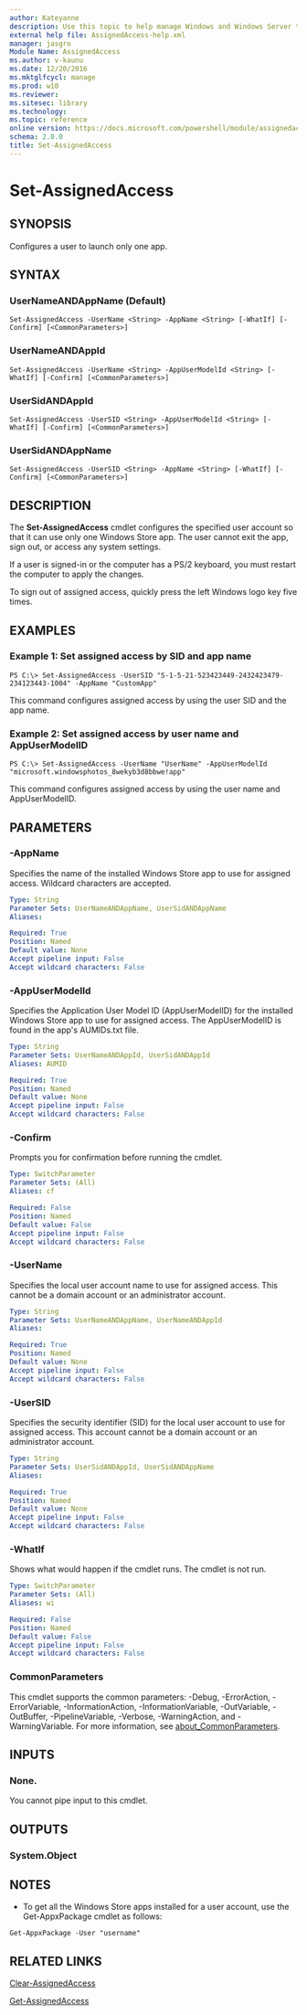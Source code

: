 ```yaml
---
author: Kateyanne
description: Use this topic to help manage Windows and Windows Server technologies with Windows PowerShell.
external help file: AssignedAccess-help.xml
manager: jasgro
Module Name: AssignedAccess
ms.author: v-kaunu
ms.date: 12/20/2016
ms.mktglfcycl: manage
ms.prod: w10
ms.reviewer: 
ms.sitesec: library
ms.technology: 
ms.topic: reference
online version: https://docs.microsoft.com/powershell/module/assignedaccess/set-assignedaccess?view=windowsserver2022-ps&wt.mc_id=ps-gethelp
schema: 2.0.0
title: Set-AssignedAccess
---
```


# Set-AssignedAccess

## SYNOPSIS
Configures a user to launch only one app.

## SYNTAX

### UserNameANDAppName (Default)
```
Set-AssignedAccess -UserName <String> -AppName <String> [-WhatIf] [-Confirm] [<CommonParameters>]
```

### UserNameANDAppId
```
Set-AssignedAccess -UserName <String> -AppUserModelId <String> [-WhatIf] [-Confirm] [<CommonParameters>]
```

### UserSidANDAppId
```
Set-AssignedAccess -UserSID <String> -AppUserModelId <String> [-WhatIf] [-Confirm] [<CommonParameters>]
```

### UserSidANDAppName
```
Set-AssignedAccess -UserSID <String> -AppName <String> [-WhatIf] [-Confirm] [<CommonParameters>]
```

## DESCRIPTION
The **Set-AssignedAccess** cmdlet configures the specified user account so that it can use only one Windows Store app.
The user cannot exit the app, sign out, or access any system settings.

If a user is signed-in or the computer has a PS/2 keyboard, you must restart the computer to apply the changes.

To sign out of assigned access, quickly press the left Windows logo key five times.

## EXAMPLES

### Example 1: Set assigned access by SID and app name
```
PS C:\> Set-AssignedAccess -UserSID "S-1-5-21-523423449-2432423479-234123443-1004" -AppName "CustomApp"
```

This command configures assigned access by using the user SID and the app name.

### Example 2: Set assigned access by user name and AppUserModelID
```
PS C:\> Set-AssignedAccess -UserName "UserName" -AppUserModelId "microsoft.windowsphotos_8wekyb3d8bbwe!app"
```

This command configures assigned access by using the user name and AppUserModelID.

## PARAMETERS

### -AppName
Specifies the name of the installed Windows Store app to use for assigned access.
Wildcard characters are accepted.

```yaml
Type: String
Parameter Sets: UserNameANDAppName, UserSidANDAppName
Aliases: 

Required: True
Position: Named
Default value: None
Accept pipeline input: False
Accept wildcard characters: False
```

### -AppUserModelId
Specifies the Application User Model ID (AppUserModelID) for the installed Windows Store app to use for assigned access.
The AppUserModelID is found in the app's AUMIDs.txt file.

```yaml
Type: String
Parameter Sets: UserNameANDAppId, UserSidANDAppId
Aliases: AUMID

Required: True
Position: Named
Default value: None
Accept pipeline input: False
Accept wildcard characters: False
```

### -Confirm
Prompts you for confirmation before running the cmdlet.

```yaml
Type: SwitchParameter
Parameter Sets: (All)
Aliases: cf

Required: False
Position: Named
Default value: False
Accept pipeline input: False
Accept wildcard characters: False
```

### -UserName
Specifies the local user account name to use for assigned access.
This cannot be a domain account or an administrator account.

```yaml
Type: String
Parameter Sets: UserNameANDAppName, UserNameANDAppId
Aliases: 

Required: True
Position: Named
Default value: None
Accept pipeline input: False
Accept wildcard characters: False
```

### -UserSID
Specifies the security identifier (SID) for the local user account to use for assigned access.
This account cannot be a domain account or an administrator account.

```yaml
Type: String
Parameter Sets: UserSidANDAppId, UserSidANDAppName
Aliases: 

Required: True
Position: Named
Default value: None
Accept pipeline input: False
Accept wildcard characters: False
```

### -WhatIf
Shows what would happen if the cmdlet runs.
The cmdlet is not run.

```yaml
Type: SwitchParameter
Parameter Sets: (All)
Aliases: wi

Required: False
Position: Named
Default value: False
Accept pipeline input: False
Accept wildcard characters: False
```

### CommonParameters
This cmdlet supports the common parameters: -Debug, -ErrorAction, -ErrorVariable, -InformationAction, -InformationVariable, -OutVariable, -OutBuffer, -PipelineVariable, -Verbose, -WarningAction, and -WarningVariable. For more information, see [about_CommonParameters](https://go.microsoft.com/fwlink/?LinkID=113216).

## INPUTS

### None.
You cannot pipe input to this cmdlet.

## OUTPUTS

### System.Object

## NOTES
* To get all the Windows Store apps installed for a user account, use the Get-AppxPackage cmdlet as follows:

`Get-AppxPackage -User "username"`

## RELATED LINKS

[Clear-AssignedAccess](./Clear-AssignedAccess.md)

[Get-AssignedAccess](./Get-AssignedAccess.md)

